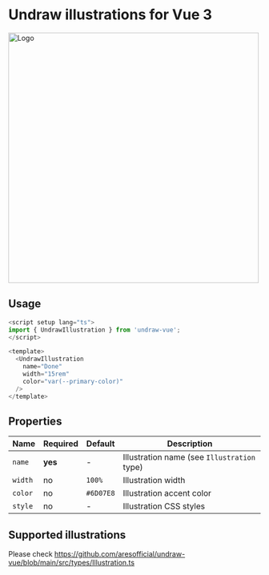 # Undraw illustrations for Vue 3

<img src="https://github.com/aresofficial/undraw-vue/assets/5167994/b9a0106c-a933-4271-b0d9-1edc4f599c98" alt="Logo" width="500px" />

## Usage

```ts
<script setup lang="ts">
import { UndrawIllustration } from 'undraw-vue';
</script>

<template>
  <UndrawIllustration
    name="Done"
    width="15rem"
    color="var(--primary-color)"
  />
</template>
```

## Properties

| Name    | Required | Default   | Description                                 |
|---------|----------|-----------|---------------------------------------------|
| `name`  | **yes**  | -         | Illustration name (see `Illustration` type) |
| `width` | no       | `100%`    | Illustration width                          |
| `color` | no       | `#6D07E8` | Illustration accent color                   |
| `style` | no       | -         | Illustration CSS styles                     |

## Supported illustrations

Please check https://github.com/aresofficial/undraw-vue/blob/main/src/types/Illustration.ts
